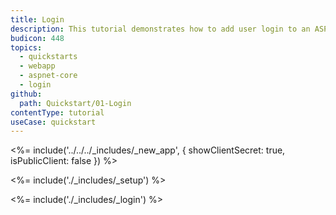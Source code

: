 ```yaml
---
title: Login
description: This tutorial demonstrates how to add user login to an ASP.NET Core 2.x application.
budicon: 448
topics:
  - quickstarts
  - webapp
  - aspnet-core
  - login
github:
  path: Quickstart/01-Login
contentType: tutorial
useCase: quickstart
---
```

<!-- markdownlint-disable MD041 -->

<%= include('../../../_includes/_new_app', { showClientSecret: true, isPublicClient: false }) %>

<%= include('./_includes/_setup') %>

<%= include('./_includes/_login') %>
